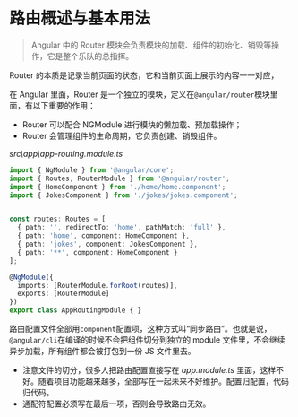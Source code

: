 # 路由概述与基本用法

> Angular 中的 Router 模块会负责模块的加载、组件的初始化、销毁等操作，它是整个乐队的总指挥。

Router 的本质是记录当前页面的状态，它和当前页面上展示的内容一一对应，

在 Angular 里面，Router 是一个独立的模块，定义在`@angular/router`模块里面，有以下重要的作用：

- Router 可以配合 NGModule 进行模块的懒加载、预加载操作；
- Router 会管理组件的生命周期，它负责创建、销毁组件。

*src\app\app-routing.module.ts*

```typescript
import { NgModule } from '@angular/core';
import { Routes, RouterModule } from '@angular/router';
import { HomeComponent } from './home/home.component';
import { JokesComponent } from './jokes/jokes.component';


const routes: Routes = [
  { path: '', redirectTo: 'home', pathMatch: 'full' },
  { path: 'home', component: HomeComponent },
  { path: 'jokes', component: JokesComponent },
  { path: '**', component: HomeComponent }
];

@NgModule({
  imports: [RouterModule.forRoot(routes)],
  exports: [RouterModule]
})
export class AppRoutingModule { }

```

路由配置文件全部用`component`配置项，这种方式叫“同步路由”。也就是说，`@angular/cli`在编译的时候不会把组件切分到独立的 module 文件里，不会继续异步加载，所有组件都会被打包到一份 JS 文件里去。

- 注意文件的切分，很多人把路由配置直接写在 *app.module.ts* 里面，这样不好。随着项目功能越来越多，全部写在一起未来不好维护。配置归配置，代码归代码。
- 通配符配置必须写在最后一项，否则会导致路由无效。

